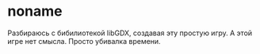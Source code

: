 # noname

Разбираюсь с бибилиотекой libGDX, создавая эту простую игру.
А этой игре нет смысла. Просто убивалка времени.
